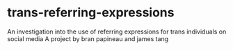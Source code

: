 # trans-referring-expressions
An investigation into the use of referring expressions for trans individuals on social media
A project by bran papineau and james tang